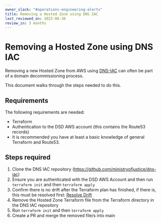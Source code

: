 ```yaml
---
owner_slack: "#operations-engineering-alerts"
title: Removing a Hosted Zone using DNS IAC
last_reviewed_on: 2023-08-30
review_in: 3 months
---
```


# Removing a Hosted Zone using DNS IAC

Removing a new Hosted Zone from AWS using [DNS-IAC](https://github.com/ministryofjustice/dns-iac) can often be part of a domain decommissioning process.

This document walks through the steps needed to do this.

## Requirements

The following requirements are needed:

- Terraform
- Authentication to the DSD AWS account (this contains the Route53 records)
- It is recommended you have at least a basic knowledge of general Terraform and Route53.

## Steps required

1. Clone the DNS IAC repository (<https://github.com/ministryofjustice/dns-iac>)
2. Ensure you are authenticated with the DSD AWS Account and then run `terraform init` and then `terraform apply`
3. Confirm there is no drift after the Terraform plan has finished, if there is, this must be resolved first: [Resolve Drift](resolve-drift.html)
4. Remove the Hosted Zone Terraform file from the Terraform directory in the DNS IAC repository
5. Run `terraform init` and then `terraform apply`
6. Create a PR and merge the removed file/s into main
